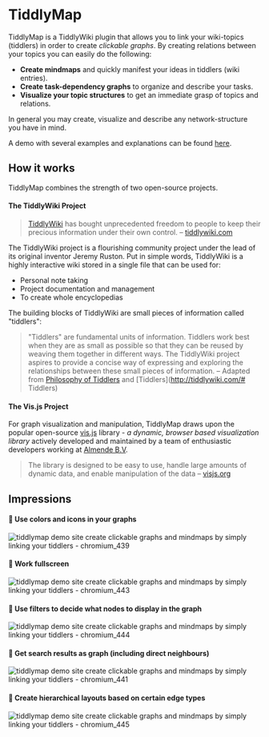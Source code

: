 # TiddlyMap

TiddlyMap is a TiddlyWiki plugin that allows you to link your wiki-topics (tiddlers) in order to create *clickable graphs*. By creating relations between your topics you can easily do the following:

* **Create mindmaps** and quickly manifest your ideas in tiddlers (wiki entries).
* **Create task-dependency graphs** to organize and describe your tasks.
* **Visualize your topic structures** to get an immediate grasp of topics and relations.

In general you may create, visualize and describe any network-structure you have in mind.

A demo with several examples and explanations can be found [here](http://bit.ly/tiddlymap).

## How it works

TiddlyMap combines the strength of two open-source projects.

#### The TiddlyWiki Project

> [TiddlyWiki](http://tiddlywiki.com/) has bought unprecedented freedom to people to keep their precious information under their own control.
> – [tiddlywiki.com]([http://tiddlywiki.com]/#TiddlyWiki)

The TiddlyWiki project is a flourishing community project under the lead of its original inventor Jeremy Ruston. Put in simple words, TiddlyWiki is a highly interactive wiki stored in a single file that can be used for:

* Personal note taking
* Project documentation and management
* To create whole encyclopedias

The building blocks of TiddlyWiki are small pieces of information called "tiddlers":

> "Tiddlers" are fundamental units of information. Tiddlers work best when they are as small as possible so that they can be reused by weaving them together in different ways. The TiddlyWiki project aspires to provide a concise way of expressing and exploring the relationships between these small pieces of information.
> –  Adapted from [Philosophy of Tiddlers](http://tiddlywiki.com/#Philosophy%20of%20Tiddlers) and [Tiddlers](http://tiddlywiki.com/#
Tiddlers)

#### The Vis.js Project

For graph visualization and manipulation, TiddlyMap draws upon the popular open-source [vis.js](http://visjs.org/) library - *a dynamic, browser based visualization library* actively developed and maintained by a team of enthusiastic developers working at [Almende B.V](|http://almende.com).

> The library is designed to be easy to use, handle large amounts of dynamic data, and enable manipulation of the data
> – [visjs.org](|http://visjs.org/)

## Impressions

#### :paperclip: Use colors and icons in your graphs

![tiddlymap demo site create clickable graphs and mindmaps by simply linking your tiddlers - chromium_439](https://cloud.githubusercontent.com/assets/4307137/5756039/85fc17ba-9cab-11e4-914e-e2176af1af15.png)

#### :paperclip: Work fullscreen

![tiddlymap demo site create clickable graphs and mindmaps by simply linking your tiddlers - chromium_443](https://cloud.githubusercontent.com/assets/4307137/5755990/09d15308-9cab-11e4-8bf0-d9bd6c5a0c4f.png)

#### :paperclip: Use filters to decide what nodes to display in the graph

![tiddlymap demo site create clickable graphs and mindmaps by simply linking your tiddlers - chromium_444](https://cloud.githubusercontent.com/assets/4307137/5756086/317535c2-9cac-11e4-99e6-6f048f512e6b.png)

#### :paperclip: Get search results as graph (including direct neighbours)

![tiddlymap demo site create clickable graphs and mindmaps by simply linking your tiddlers - chromium_441](https://cloud.githubusercontent.com/assets/4307137/5756022/60369244-9cab-11e4-880a-41ca63663c89.png)

#### :paperclip: Create hierarchical layouts based on certain edge types

![tiddlymap demo site create clickable graphs and mindmaps by simply linking your tiddlers - chromium_445](https://cloud.githubusercontent.com/assets/4307137/5756112/7966e902-9cac-11e4-838c-788393843814.png)